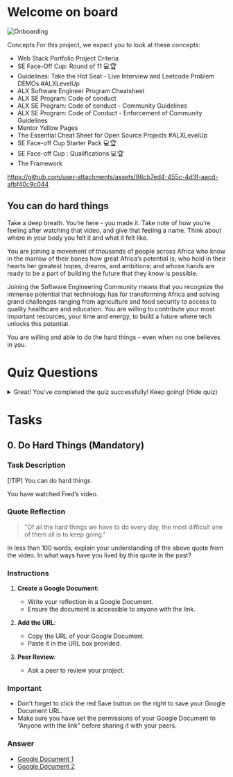 # Welcome on board

![Onboarding](https://img.shields.io/badge/status-onboarding-brightgreen)

Concepts
For this project, we expect you to look at these concepts:

- Web Stack Portfolio Project Criteria
- SE Face-Off Cup: Round of 11 💻🏆
- Guidelines: Take the Hot Seat - Live Interview and Leetcode Problem DEMOs #ALXLevelUp
- ALX Software Engineer Program Cheatsheet
- ALX SE Program: Code of conduct
- ALX SE Program: Code of conduct - Community Guidelines
- ALX SE Program: Code of Conduct - Enforcement of Community Guidelines
- Mentor Yellow Pages
- The Essential Cheat Sheet for Open Source Projects #ALXLevelUp
- SE Face-off Cup Starter Pack 💻🏆
- SE Face-off Cup : Qualifications 💻🏆
- The Framework

https://github.com/user-attachments/assets/86cb7ed4-455c-4d3f-aacd-afbf40c9c044

## You can do hard things

Take a deep breath. You’re here - you made it. Take note of how you’re feeling after watching that video, and give that feeling a name. Think about where in your body you felt it and what it felt like.

You are joining a movement of thousands of people across Africa who know in the marrow of their bones how great Africa’s potential is; who hold in their hearts her greatest hopes, dreams, and ambitions; and whose hands are ready to be a part of building the future that they know is possible.

Joining the Software Engineering Community means that you recognize the immense potential that technology has for transforming Africa and solving grand challenges ranging from agriculture and food security to access to quality healthcare and education. You are willing to contribute your most important resources, your time and energy, to build a future where tech unlocks this potential.

You are willing and able to do the hard things - even when no one believes in you.

# Quiz Questions

<details>
  <summary>Great! You've completed the quiz successfully! Keep going! (Hide quiz)</summary>

  ## Question #0
  Which of the following quotes by Nelson Mandela has been highlighted in the video above?

  - [x] “Every now and then a generation is called upon to be great. You can be that great generation.”
  - [ ] “For to be free is not merely to cast off one’s chains, but to live in a way that respects and enhances the freedom of others.”
  - [ ] “Do not judge me by my successes, judge me by how many times I fell down and got back up again.”
  - [ ] “For to be free is not merely to cast off one’s chains, but to live in a way that respects and enhances the freedom of others.”

  ## Question #1
  According to Fred Swaniker, which of the following is not the only way we can justify privilege?

  - [x] Solving the world’s biggest problems
  - [ ] Solving any problem regardless of size and magnitude
  - [ ] Doing Hard things

</details>

# Tasks

## 0. Do Hard Things (Mandatory)

### Task Description

[!TIP]
You can do hard things.

You have watched Fred’s video.

### Quote Reflection

> "Of all the hard things we have to do every day, the most difficult one of them all is to keep going."

In less than 100 words, explain your understanding of the above quote from the video. In what ways have you lived by this quote in the past?

### Instructions

1. **Create a Google Document**:
   - Write your reflection in a Google Document.
   - Ensure the document is accessible to anyone with the link.

2. **Add the URL**:
   - Copy the URL of your Google Document.
   - Paste it in the URL box provided.

3. **Peer Review**:
   - Ask a peer to review your project.

### Important

- Don’t forget to click the red Save button on the right to save your Google Document URL.
- Make sure you have set the permissions of your Google Document to “Anyone with the link” before sharing it with your peers.

### Answer

- [Google Document 1](https://docs.google.com/document/d/1JaA6cE5YyWTrKcugiOQQ8UFGMSIn75_cDk1YzQJ7wmM/edit?usp=sharing)
- [Google Document 2](https://docs.google.com/document/d/1lsG8sSq3-L4fKBNrCPK8IZKB-7HDjNMb-6QiHU6Uxmk/edit?usp=sharing)
